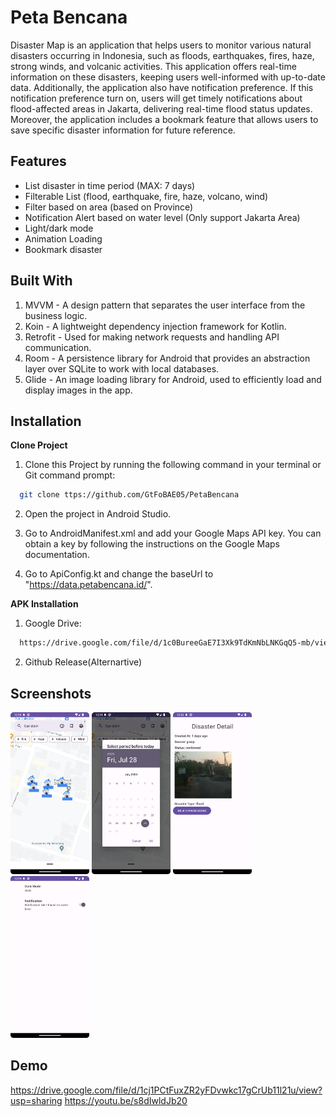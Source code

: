 
# Peta Bencana

Disaster Map is an application that helps users  to monitor various natural disasters occurring in Indonesia, such as floods, earthquakes, fires, haze, strong winds, and volcanic activities. This application offers real-time information on these disasters, keeping users well-informed with up-to-date data. Additionally, the application also have notification preference. If this notification preference turn on, users will get timely notifications about flood-affected areas in Jakarta, delivering real-time flood status updates. Moreover, the application includes a bookmark feature that allows users to save specific disaster information for future reference.


## Features

- List disaster in time period (MAX: 7 days)
- Filterable List (flood, earthquake, fire, haze, volcano, wind)
- Filter based on area (based on Province)
- Notification Alert based on water level (Only support Jakarta Area)
- Light/dark mode
- Animation Loading
- Bookmark disaster


## Built With
1. MVVM - A design pattern that separates the user interface from the business logic.
2. Koin - A lightweight dependency injection framework for Kotlin.
3. Retrofit - Used for making network requests and handling API communication.
4. Room - A persistence library for Android that provides an abstraction layer over SQLite to work with local databases.
5. Glide - An image loading library for Android, used to efficiently load and display images in the app.
## Installation

**Clone Project**
1. Clone this Project by running the following command in your terminal or Git command prompt:
```bash
  git clone ttps://github.com/GtFoBAE05/PetaBencana
```
2. Open the project in Android Studio.

3. Go to AndroidManifest.xml and add your Google Maps API key. You can obtain a key by following the instructions on the Google Maps documentation.

4. Go to ApiConfig.kt and change the baseUrl to "https://data.petabencana.id/".

**APK Installation**
1. Google Drive: 
```bash
  https://drive.google.com/file/d/1c0BureeGaE7I3Xk9TdKmNbLNKGqQ5-mb/view?usp=sharing
```
2. Github Release(Alternartive)



    
## Screenshots

<img src="home.png" width="25%"> <img src="period.png" width="25%">  <img src="detail.png" width="25%">  <img src="settings.png" width="25%"> 



## Demo

https://drive.google.com/file/d/1cj1PCtFuxZR2yFDvwkc17gCrUb11l21u/view?usp=sharing
https://youtu.be/s8dIwldJb20

